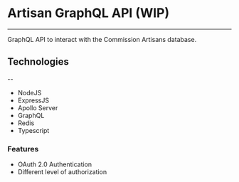 # Artisan GraphQL API (WIP)
---
GraphQL API to interact with the Commission Artisans database.

## Technologies
--

- NodeJS
- ExpressJS
- Apollo Server
- GraphQL
- Redis
- Typescript

### Features

- OAuth 2.0 Authentication
- Different level of authorization

